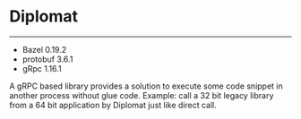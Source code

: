 # Diplomat


-----

- Bazel 0.19.2
- protobuf 3.6.1
- gRpc 1.16.1

A gRPC based library provides a solution to execute some code snippet in another process without glue code.
Example: call a 32 bit legacy library from a 64 bit application by Diplomat just like direct call.
